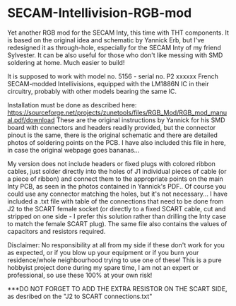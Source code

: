 # SECAM-Intellivision-RGB-mod
Yet another RGB mod for the SECAM Inty, this time with THT components. It is based on the original idea and schematic by Yannick Erb, but I've redesigned it as through-hole, especially for the SECAM Inty of my friend Sylvester. It can be also useful for those who don't like messing with SMD soldering at home. Much easier to build!

It is supposed to work with model no. 5156 - serial no. P2 xxxxxx French SECAM-modded Intellivisions, equipped with the LM1886N IC in their circuitry, probably with other models bearing the same IC.

Installation must be done as described here:
https://sourceforge.net/projects/zunetools/files/RGB_Mod/RGB_mod_manual.pdf/download These are the original instructions by Yannick for his SMD board with connectors and headers readily provided, but the connector pinout is the same, there is the original schematic and there are detailed photos of soldering points on the PCB. I have also included this file in here, in case the original webpage goes bananas...

My version does not include headers or fixed plugs with colored ribbon cables, just solder directly into the holes of J1 individual pieces of cable (or a piece of ribbon) and connect them to the appropriate points on the main Inty PCB, as seen in the photos contained in Yannick's PDF.. Of course you could use any connector matching the holes, but it's not necessary...
I have included a .txt file with table of the connections that need to be done from J2 to the SCART female socket (or directly to a fixed SCART cable, cut and stripped on one side - I prefer this solution rather than drilling the Inty case to match the female SCART plug). The same file also contains the values of capacitors and resistors required.

Disclaimer: No responsibility at all from my side if these don't work for you as expected, or if you blow up your equipment or if you burn your residence/whole neighbourhood trying to use one of these! This is a pure hobbyist project done during my spare time, I am not an expert or professional, so use these 100% at your own risk!

***DO NOT FORGET TO ADD THE EXTRA RESISTOR ON THE SCART SIDE, as desribed on the "J2 to SCART connections.txt"

